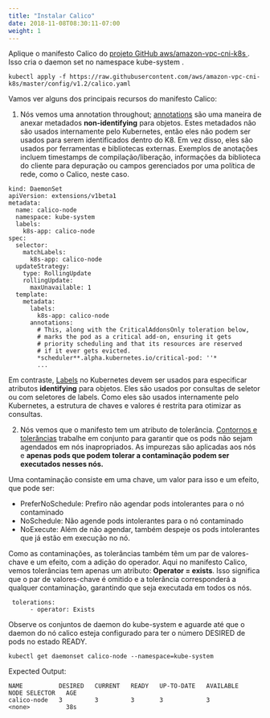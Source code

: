 ```yaml
---
title: "Instalar Calico"
date: 2018-11-08T08:30:11-07:00
weight: 1
---
```


Aplique o manifesto Calico do [projeto GitHub aws/amazon-vpc-cni-k8s ](https://github.com/aws/amazon-vpc-cni-k8s). Isso cria o daemon set  no namespace kube-system .


```
kubectl apply -f https://raw.githubusercontent.com/aws/amazon-vpc-cni-k8s/master/config/v1.2/calico.yaml
```
Vamos ver alguns dos principais recursos do manifesto Calico:

1) Nós vemos uma annotation throughout; [annotations](https://kubernetes.io/docs/concepts/overview/working-with-objects/annotations/) são uma maneira de anexar metadados **non-identifying**  para objetos. Estes metadados não são usados ​​internamente pelo Kubernetes, então eles não podem ser usados ​​para serem identificados dentro do K8. Em vez disso, eles são usados ​​por ferramentas e bibliotecas externas. Exemplos de anotações incluem timestamps de compilação/liberação, informações da biblioteca do cliente para depuração ou campos gerenciados por uma política de rede, como o Calico, neste caso.

```
kind: DaemonSet
apiVersion: extensions/v1beta1
metadata:
  name: calico-node
  namespace: kube-system
  labels:
    k8s-app: calico-node
spec:
  selector:
    matchLabels:
      k8s-app: calico-node
  updateStrategy:
    type: RollingUpdate
    rollingUpdate:
      maxUnavailable: 1
  template:
    metadata:
      labels:
        k8s-app: calico-node
      annotations:
        # This, along with the CriticalAddonsOnly toleration below,
        # marks the pod as a critical add-on, ensuring it gets
        # priority scheduling and that its resources are reserved
        # if it ever gets evicted.
        *scheduler**.alpha.kubernetes.io/critical-pod: ''*
        ...
```
Em contraste, [Labels](https://kubernetes.io/docs/concepts/overview/working-with-objects/labels/#label-selectors) no Kubernetes devem ser usados ​​para especificar atributos **identifying** para objetos. Eles são usados ​​por consultas de seletor ou com seletores de labels. Como eles são usados ​​internamente pelo Kubernetes, a estrutura de chaves e valores é restrita para otimizar as consultas.


2) Nós vemos que o manifesto tem um atributo de tolerância. [Contornos e tolerâncias](https://kubernetes.io/docs/concepts/configuration/taint-and-toleration/) trabalhe em conjunto para garantir que os pods não sejam agendados em nós inapropriados. As impurezas são aplicadas aos nós e **apenas pods que podem tolerar a contaminação podem ser executados nesses nós.** 

Uma contaminação consiste em uma chave, um valor para isso e um efeito, que pode ser:

* PreferNoSchedule: Prefiro não agendar pods intolerantes para o nó contaminado
* NoSchedule: Não agende pods intolerantes para o nó contaminado
* NoExecute: Além de não agendar, também despeje os pods intolerantes que já estão em execução no nó.
    
Como as contaminações, as tolerâncias também têm um par de valores-chave e um efeito, com a adição do operador.
Aqui no manifesto Calico, vemos tolerâncias tem apenas um atributo: **Operator = exists**. Isso significa que o par de valores-chave é omitido e a tolerância corresponderá a qualquer contaminação, garantindo que seja executada em todos os nós.

```
 tolerations:
      - operator: Exists
```
Observe os conjuntos de daemon do kube-system e aguarde até que o daemon do nó calico esteja configurado para ter o número DESIRED de pods no estado READY.

```
kubectl get daemonset calico-node --namespace=kube-system
```
Expected Output:

```
NAME          DESIRED   CURRENT   READY   UP-TO-DATE   AVAILABLE   NODE SELECTOR   AGE
calico-node   3         3         3       3            3           <none>          38s
```





